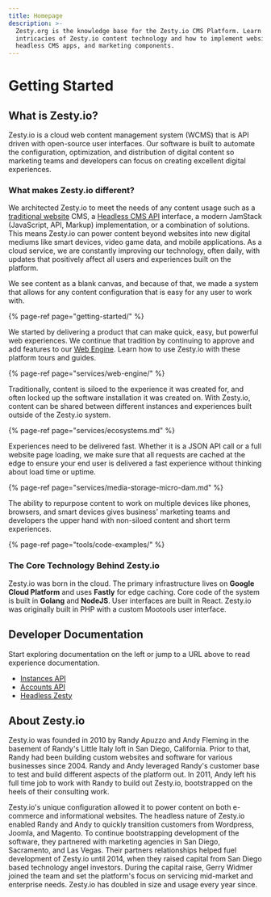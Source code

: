 ```yaml
---
title: Homepage
description: >-
  Zesty.org is the knowledge base for the Zesty.io CMS Platform. Learn the
  intricacies of Zesty.io content technology and how to implement websites,
  headless CMS apps, and marketing components.
---
```


# Getting Started

## What is Zesty.io?

Zesty.io is a cloud web content management system \(WCMS\) that is API driven with open-source user interfaces. Our software is built to automate the configuration, optimization, and distribution of digital content so marketing teams and developers can focus on creating excellent digital experiences.

### What makes Zesty.io different?

We architected Zesty.io to meet the needs of any content usage such as a [traditional website](services/web-engine/) CMS, a [Headless CMS API](tools/code-examples/) interface, a modern JamStack \(JavaScript, API, Markup\) implementation, or a combination of solutions. This means Zesty.io can power content beyond websites into new digital mediums like smart devices, video game data, and mobile applications. As a cloud service, we are constantly improving our technology, often daily, with updates that positively affect all users and experiences built on the platform.

We see content as a blank canvas, and because of that, we made a system that allows for any content configuration that is easy for any user to work with.

{% page-ref page="getting-started/" %}

We started by delivering a product that can make quick, easy, but powerful web experiences. We continue that tradition by continuing to approve and add features to our [Web Engine](services/web-engine/). Learn how to use Zesty.io with these platform tours and guides.

{% page-ref page="services/web-engine/" %}

Traditionally, content is siloed to the experience it was created for, and often locked up the software installation it was created on. With Zesty.io, content can be shared between different instances and experiences built outside of the Zesty.io system.

{% page-ref page="services/ecosystems.md" %}

Experiences need to be delivered fast. Whether it is a JSON API call or a full website page loading, we make sure that all requests are cached at the edge to ensure your end user is delivered a fast experience without thinking about load time or uptime.

{% page-ref page="services/media-storage-micro-dam.md" %}

The ability to repurpose content to work on multiple devices like phones, browsers, and smart devices gives business' marketing teams and developers the upper hand with non-siloed content and short term experiences.

{% page-ref page="tools/code-examples/" %}

### The Core Technology Behind Zesty.io

Zesty.io was born in the cloud. The primary infrastructure lives on **Google Cloud Platform** and uses **Fastly** for edge caching. Core code of the system is built in **Golang** and **NodeJS**. User interfaces are built in React. Zesty.io was originally built in PHP with a custom Mootools user interface.

## Developer Documentation

Start exploring documentation on the left or jump to a URL above to read experience documentation.

* [Instances API](https://instances-api.zesty.org/)
* [Accounts API](https://accounts-api.zesty.org/)
* [Headless Zesty](tools/code-examples/)

## About Zesty.io

Zesty.io was founded in 2010 by Randy Apuzzo and Andy Fleming in the basement of Randy's Little Italy loft in San Diego, California. Prior to that, Randy had been building custom websites and software for various businesses since 2004. Randy and Andy leveraged Randy's customer base to test and build different aspects of the platform out. In 2011, Andy left his full time job to work with Randy to build out Zesty.io, bootstrapped on the heels of their consulting work.

Zesty.io's unique configuration allowed it to power content on both e-commerce and informational websites. The headless nature of Zesty.io enabled Randy and Andy to quickly transition customers from Wordpress, Joomla, and Magento. To continue bootstrapping development of the software, they partnered with marketing agencies in San Diego, Sacramento, and Las Vegas. Their partners relationships helped fuel development of Zesty.io until 2014, when they raised capital from San Diego based technology angel investors. During the capital raise, Gerry Widmer joined the team and set the platform's focus on servicing mid-market and enterprise needs. Zesty.io has doubled in size and usage every year since.

